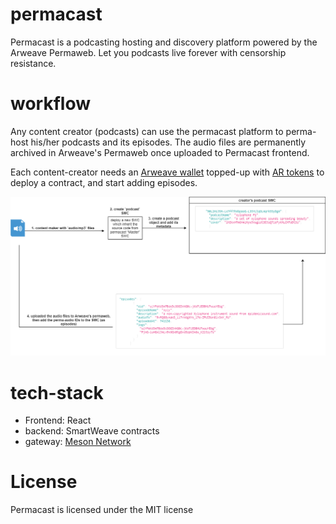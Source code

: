 # permacast

Permacast is a podcasting hosting and discovery platform powered by the Arweave Permaweb. Let you podcasts live forever with censorship resistance.



# workflow

Any content creator (podcasts) can use the permacast platform to perma-host his/her podcasts and its episodes. The audio files are permanently archived in Arweave's Permaweb once uploaded to Permacast frontend. 

Each content-creator needs an <a href="https://faucet.arweave.net/">Arweave wallet</a> topped-up with <a href="https://www.coingecko.com/en/coins/arweave">AR tokens</a> to deploy a contract, and start adding episodes.

<center> <img src="./diagrams/permacast.png"> </center>

# tech-stack 
- Frontend: React
- backend: SmartWeave contracts
- gateway: [Meson Network](https://meson.network/)

# License

Permacast is licensed under the MIT license

